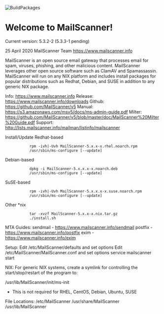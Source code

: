 ![BuildPackages](https://github.com/MailScanner/v5/workflows/BuildPackages/badge.svg?branch=master)

# Welcome to MailScanner!

Current version: 5.3.2-2 (5.3.3-1 pending)

25 April 2020
MailScanner Team <https://www.mailscanner.info>

MailScanner is an open source email gateway that processes email for
spam, viruses, phishing, and other malicious content. MailScanner 
leverages other open source software such as ClamAV and 
Spamassassin. MailScanner will run on any NIX platform and includes
install packages for popular distributions such as Redhat, Debian, and
SUSE in addition to any generic NIX package.

Info:       https://www.mailscanner.info
Release:    https://www.mailscanner.info/downloads
Github:     https://github.com/MailScanner/v5
Manual:     https://s3.amazonaws.com/msv5/docs/ms-admin-guide.pdf
Milter:     https://github.com/MailScanner/v5/blob/master/doc/MailScanner%20Milter%20Guide.pdf
Support:    http://lists.mailscanner.info/mailman/listinfo/mailscanner

Install/Update
Redhat-based
```
           rpm -ivh|-Uvh MailScanner-5.x.x-x.rhel.noarch.rpm
           /usr/sbin/ms-configure [--update]
```
Debian-based
```
           dpkg -i MailScanner-5.x.x.x-x.noarch.deb
           /usr/sbin/ms-configure [--update]
```
SuSE-based
```
           rpm -ivh|-Uvh MailScanner-5.x.x.x-x.suse.noarch.rpm
           /usr/sbin/ms-configure [--update]
```
Other *nix
```
           tar -xvzf MailScanner-5.x.x-x.nix.tar.gz
           ./install.sh
```

MTA Guides:
  sendmail - https://www.mailscanner.info/sendmail
  postfix  - https://www.mailscanner.info/postfix
  exim     - https://www.mailscanner.info/exim

Setup:
  Edit /etc/MailScanner/defaults and set options
  Edit /etc/MailScanner/MailScanner.conf and set options
  service mailscanner start

NIX:
  For generic NIX systems, create a symlink for controlling the
  start/stop/restart of the program to:

  /usr/lib/MailScanner/init/ms-init
  * This is not required for RHEL, CentOS, Debian, Ubuntu, SUSE

File Locations:
  /etc/MailScanner
  /usr/share/MailScanner
  /usr/lib/MailScanner
